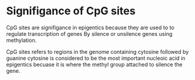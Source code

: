 # Signifigance of CpG sites

CpG sites are signifigance in epigentics because they are used to to regulate transcription of genes
By silence or unsilence genes using methylation. 

CpG sites refers to regions in the genome containing cytosine followed by guanine
cytosine is considered to be the most important nucleoic acid in epigentics becuase it is where the methyl group attached to silence the gene. 
